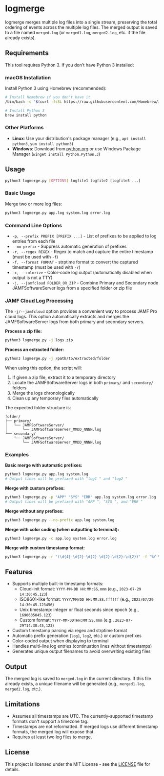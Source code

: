 # logmerge

logmerge merges multiple log files into a single stream, preserving the total ordering of events across the multiple log files. The merged output is saved to a file named `merged.log` (or `merged1.log`, `merged2.log`, etc. if the file already exists).

## Requirements

This tool requires Python 3. If you don't have Python 3 installed:

### macOS Installation

Install Python 3 using Homebrew (recommended):

```bash
# Install Homebrew if you don't have it
/bin/bash -c "$(curl -fsSL https://raw.githubusercontent.com/Homebrew/install/HEAD/install.sh)"

# Install Python 3
brew install python
```

### Other Platforms

- **Linux**: Use your distribution's package manager (e.g., `apt install python3`, `yum install python3`)
- **Windows**: Download from [python.org](https://www.python.org/downloads/) or use Windows Package Manager (`winget install Python.Python.3`)

## Usage

```bash
python3 logmerge.py [OPTIONS] logfile1 logfile2 [logfile3 ...]
```

### Basic Usage

Merge two or more log files:

```bash
python3 logmerge.py app.log system.log error.log
```

### Command Line Options

- `-p, --prefix PREFIX [PREFIX ...]` - List of prefixes to be applied to log entries from each file
- `--no-prefix` - Suppress automatic generation of prefixes
- `-r, --regex REGEX` - Regex to match and capture the entire timestamp (must be used with `-f`)
- `-f, --format FORMAT` - strptime format to convert the captured timestamp (must be used with `-r`)
- `-c, --colorize` - Color-code log output (automatically disabled when output is not a TTY)
- `-j, --jamfcloud FOLDER_OR_ZIP` - Combine Primary and Secondary node JAMFSoftwareServer logs from a specified folder or zip file

### JAMF Cloud Log Processing

The `-j/--jamfcloud` option provides a convenient way to process JAMF Pro cloud logs. This option automatically extracts and merges the JAMFSoftwareServer logs from both primary and secondary servers.

**Process a zip file:**

```bash
python3 logmerge.py -j logs.zip
```

**Process an extracted folder:**

```bash
python3 logmerge.py -j /path/to/extracted/folder
```

When using this option, the script will:

1. If given a zip file, extract it to a temporary directory
2. Locate the JAMFSoftwareServer logs in both `primary/` and `secondary/` folders
3. Merge the logs chronologically
4. Clean up any temporary files automatically

The expected folder structure is:

```text
folder/
├── primary/
│   └── JAMFSoftwareServer/
│       └── JAMFSoftwareServer_MMDD_NNNN.log
└── secondary/
    └── JAMFSoftwareServer/
        └── JAMFSoftwareServer_MMDD_NNNN.log
```

### Examples

**Basic merge with automatic prefixes:**

```bash
python3 logmerge.py app.log system.log
# Output lines will be prefixed with "log1 " and "log2 "
```

**Merge with custom prefixes:**

```bash
python3 logmerge.py -p "APP" "SYS" "ERR" app.log system.log error.log
# Output lines will be prefixed with "APP ", "SYS ", and "ERR "
```

**Merge without any prefixes:**

```bash
python3 logmerge.py --no-prefix app.log system.log
```

**Merge with color coding (when outputting to terminal):**

```bash
python3 logmerge.py -c app.log system.log error.log
```

**Merge with custom timestamp format:**

```bash
python3 logmerge.py -r "(\d{4}-\d{2}-\d{2} \d{2}:\d{2}:\d{2})" -f "%Y-%m-%d %H:%M:%S" app.log system.log
```

## Features

- Supports multiple built-in timestamp formats:
  - Cloud-init format: `YYYY-MM-DD HH:MM:SS,mmm` (e.g., `2023-07-29 14:30:45,123`)
  - ISO8601-like format: `YYYY/MM/DD HH:MM:SS.ffffff` (e.g., `2023/07/29 14:30:45.123456`)
  - Unix timestamp: integer or float seconds since epoch (e.g., `1690635045.123`)
  - Custom format: `YYYY-MM-DDTHH:MM:SS,mmm` (e.g., `2023-07-29T14:30:45,123`)
- Custom timestamp parsing via regex and strptime format
- Automatic prefix generation (`log1`, `log2`, etc.) or custom prefixes
- Color-coded output when displaying to terminal
- Handles multi-line log entries (continuation lines without timestamps)
- Generates unique output filenames to avoid overwriting existing files

## Output

The merged log is saved to `merged.log` in the current directory. If this file already exists, a unique filename will be generated (e.g., `merged1.log`, `merged2.log`, etc.).

## Limitations

- Assumes all timestamps are UTC. The currently-supported timestamp formats don't support a timezone tag.
- Timestamps are not reformatted. If merged logs use different timestamp formats, the merged log will expose that.
- Requires at least two log files to merge.

## License

This project is licensed under the MIT License - see the [LICENSE](LICENSE) file for details.
